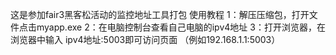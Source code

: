 这是参加fair3黑客松活动的监控地址工具打包
使用教程
1：解压压缩包，打开文件点击myapp.exe
2：在电脑控制台查看自己电脑的ipv4地址
3：打开浏览器，在浏览器中输入 ipv4地址:5003即可访问页面 （例如192.168.1.1:5003）

